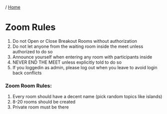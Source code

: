 / [Home](index.md)

# Zoom Rules

1. Do not Open or Close Breakout Rooms without authorization
2. Do not let anyone from the waiting room inside the meet unless authorized to do so
3. Announce yourself when entering any room with participants inside
4. NEVER END THE MEET unless explicitly told to do so
5. If you loggedin as admin, please log out when you leave to avoid login back conflicts

### Zoom Room Rules:
1. Every room should have a decent name (pick random topics like islands)
2. 8-20 rooms should be created
3. Private room must be there